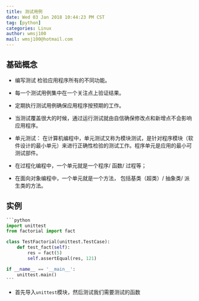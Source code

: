 ```yaml
---
title: 测试用例
date: Wed 03 Jan 2018 10:44:23 PM CST
tag: [python]
categories: Linux
author: wmsj100
mail: wmsj100@hotmail.com
---
```


## 基础概念
- 编写测试 检验应用程序所有的不同功能。
- 每一个测试用例集中在一个关注点上验证结果。
- 定期执行测试用例确保应用程序按预期的工作。
- 当测试覆盖很大的时候，通过运行测试就由自信确保修改点和新增点不会影响应用程序。

- 单元测试： 在计算机编程中，单元测试又称为模块测试，是针对程序模块（软件设计的最小单元）来进行正确性检验的测试工作。程序单元是应用的最小可测试部件。
- 在过程化编程中，一个单元就是一个程序/ 函数/ 过程等；
- 在面向对象编程中，一个单元就是一个方法， 包括基类（超类）/ 抽象类/ 派生类的方法。

## 实例
~~~python
```python
import unittest
from factorial import fact

class TestFactorial(unittest.TestCase):
    def test_fact(self):
        res = fact(5)
        self.assertEqual(res, 121)

if __name__ == '__main__':
    unittest.main()
```
~~~

- 首先导入`unittest`模块，然后测试我们需要测试的函数
